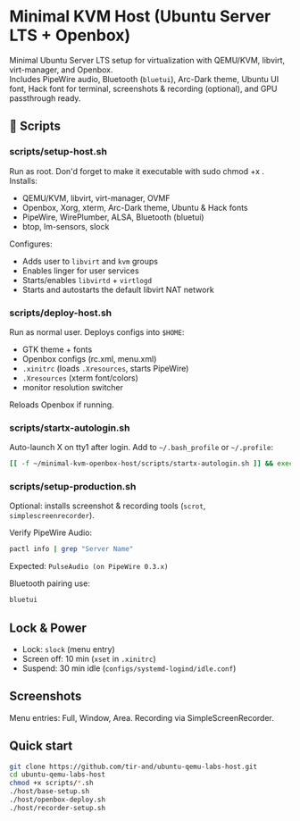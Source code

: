 # Minimal KVM Host (Ubuntu Server LTS + Openbox)

Minimal Ubuntu Server LTS setup for virtualization with QEMU/KVM, libvirt, virt-manager, and Openbox.  
Includes PipeWire audio, Bluetooth (`bluetui`), Arc-Dark theme, Ubuntu UI font, Hack font for terminal, screenshots & recording (optional), and GPU passthrough ready.

## 🚀 Scripts

### scripts/setup-host.sh
Run as root. Don'd forget to make it executable with sudo chmod +x .
Installs:
- QEMU/KVM, libvirt, virt-manager, OVMF
- Openbox, Xorg, xterm, Arc-Dark theme, Ubuntu & Hack fonts
- PipeWire, WirePlumber, ALSA, Bluetooth (bluetui)
- btop, lm-sensors, slock

Configures:
- Adds user to `libvirt` and `kvm` groups
- Enables linger for user services
- Starts/enables `libvirtd` + `virtlogd`
- Starts and autostarts the default libvirt NAT network

### scripts/deploy-host.sh
Run as normal user. Deploys configs into `$HOME`:
- GTK theme + fonts
- Openbox configs (rc.xml, menu.xml)
- `.xinitrc` (loads `.Xresources`, starts PipeWire)
- `.Xresources` (xterm font/colors)
- monitor resolution switcher

Reloads Openbox if running.

### scripts/startx-autologin.sh
Auto-launch X on tty1 after login. Add to `~/.bash_profile` or `~/.profile`:
```bash
[[ -f ~/minimal-kvm-openbox-host/scripts/startx-autologin.sh ]] && exec ~/minimal-kvm-openbox-host/scripts/startx-autologin.sh
```

### scripts/setup-production.sh
Optional: installs screenshot & recording tools (`scrot`, `simplescreenrecorder`).

Verify PipeWire Audio:
```bash
pactl info | grep "Server Name"
```
Expected: `PulseAudio (on PipeWire 0.3.x)`

Bluetooth pairing use:
```bash
bluetui
```

## Lock & Power
- Lock: `slock` (menu entry)
- Screen off: 10 min (`xset` in `.xinitrc`)
- Suspend: 30 min idle (`configs/systemd-logind/idle.conf`)

## Screenshots
Menu entries: Full, Window, Area. Recording via SimpleScreenRecorder.

## Quick start

```bash
git clone https://github.com/tir-and/ubuntu-qemu-labs-host.git
cd ubuntu-qemu-labs-host
chmod +x scripts/*.sh
./host/base-setup.sh
./host/openbox-deploy.sh
./host/recorder-setup.sh
```
